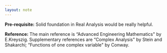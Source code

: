 ```yaml
---
layout: note
---
```

**Pre-requisite:**
Solid foundation in Real Analysis would be really helpful.

**Reference:** The main reference is “Advanced Engineering Mathematics" by E.Kreyszig. Supplementary references are “Complex Analysis" by Stein and Shakarchi;
“Functions of one complex variable" by Conway.